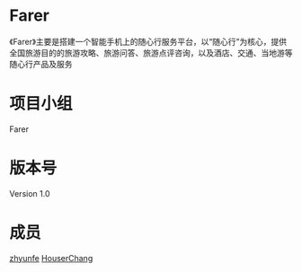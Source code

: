 # Farer
《Farer》主要是搭建一个智能手机上的随心行服务平台，以“随心行”为核心，提供全国旅游目的的旅游攻略、旅游问答、旅游点评咨询，以及酒店、交通、当地游等随心行产品及服务
# 项目小组
Farer

# 版本号
Version 1.0

# 成员
[zhyunfe](http://www.github.com/zhyunfe)
[HouserChang](http://www.github.com/HouserChang)
